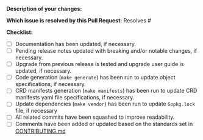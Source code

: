 <!-- Please take a look at our [Contributing](../blob/master/CONTRIBUTING.md)
documentation before submitting a Pull Request!
Thank you for contributing to {{org}}! -->

**Description of your changes:**

**Which issue is resolved by this Pull Request:**
Resolves #

**Checklist:**
- [ ] Documentation has been updated, if necessary.
- [ ] Pending release notes updated with breaking and/or notable changes, if necessary.
- [ ] Upgrade from previous release is tested and upgrade user guide is updated, if necessary.
- [ ] Code generation (`make generate`) has been run to update object specifications, if necessary.
- [ ] CRD manifests generation (`make manifests`) has been run to update CRD manifests yaml file specifications, if necessary.
- [ ] Update dependencies (`make vendor`) has been run to update `Gopkg.lock` file, if necessary
- [ ] All related commits have been squashed to improve readability.
- [ ] Comments have been added or updated based on the standards set in [CONTRIBUTING.md](../blob/master/CONTRIBUTING.md#comments)
